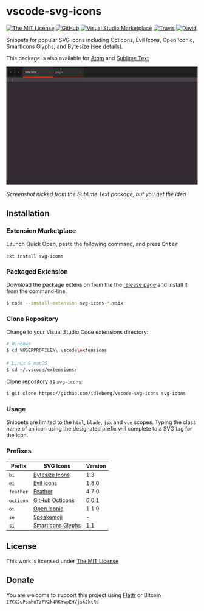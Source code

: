 # vscode-svg-icons

[![The MIT License](https://flat.badgen.net/badge/license/MIT/orange)](http://opensource.org/licenses/MIT)
[![GitHub](https://flat.badgen.net/github/release/idleberg/vscode-svg-icons)](https://github.com/idleberg/vscode-svg-icons/releases)
[![Visual Studio Marketplace](https://vsmarketplacebadge.apphb.com/installs-short/idleberg.svg-icons.svg?style=flat-square)](https://marketplace.visualstudio.com/items?itemName=idleberg.svg-icons)
[![Travis](https://flat.badgen.net/travis/idleberg/vscode-svg-icons)](https://travis-ci.org/idleberg/vscode-svg-icons)
[![David](https://flat.badgen.net/david/dev/idleberg/vscode-svg-icons)](https://david-dm.org/idleberg/vscode-svg-icons?type=dev)

Snippets for popular SVG icons including Octicons, Evil Icons, Open Iconic, SmartIcons Glyphs, and Bytesize ([see details](https://github.com/idleberg/vscode-svg-icons#prefixes)).

This package is also available for [Atom](https://github.com/idleberg/atom-svg-icons) and [Sublime Text](https://github.com/idleberg/sublime-svg-icons)

![Screenshot](https://raw.githubusercontent.com/idleberg/vscode-svg-icons/master/images/screenshot.gif)

*Screenshot nicked from the Sublime Text package, but you get the idea*

## Installation

### Extension Marketplace

Launch Quick Open, paste the following command, and press <kbd>Enter</kbd>

`ext install svg-icons`

### Packaged Extension

Download the package extension from the the [release page](https://github.com/idleberg/vscode-svg-icons/releases) and install it from the command-line:

```bash
$ code --install-extension svg-icons-*.vsix
```

### Clone Repository

Change to your Visual Studio Code extensions directory:

```bash
# Windows
$ cd %USERPROFILE%\.vscode\extensions

# Linux & macOS
$ cd ~/.vscode/extensions/
```

Clone repository as `svg-icons`:

```bash
$ git clone https://github.com/idleberg/vscode-svg-icons svg-icons
```

### Usage

Snippets are limited to the `html`, `blade`, `jsx` and `vue` scopes. Typing the class name of an icon using the designated prefix will complete to a SVG tag for the icon.

### Prefixes

Prefix         | SVG Icons                           | Version
---------------|-------------------------------------|--------
`bi`           | [Bytesize Icons][bi]                | 1.3
`ei`           | [Evil Icons][ei]                    | 1.8.0
`feather`      | [Feather][feather]                  | 4.7.0
`octicon`      | [GitHub Octicons][octicon]          | 6.0.1
`oi`           | [Open Iconic][oi]                   | 1.1.0
`se`           | [Speakemoji][se]                    | -
`si`           | [SmartIcons Glyphs][si]             | 1.1

## License

This work is licensed under [The MIT License](https://opensource.org/licenses/MIT)

## Donate

You are welcome to support this project using [Flattr](https://flattr.com/submit/auto?user_id=idleberg&url=https://github.com/idleberg/vscode-svg-icons) or Bitcoin `17CXJuPsmhuTzFV2k4RKYwpEHVjskJktRd`

[bi]: https://github.com/danklammer/bytesize-icons
[ei]: https://github.com/outpunk/evil-icons
[feather]: https://github.com/colebemis/feather
[octicon]: https://github.com/github/octicons
[oi]: https://github.com/iconic/open-iconic
[se]: https://github.com/rizalrenaldi/speakemoji
[si]: https://github.com/frexy/glyph-iconset
